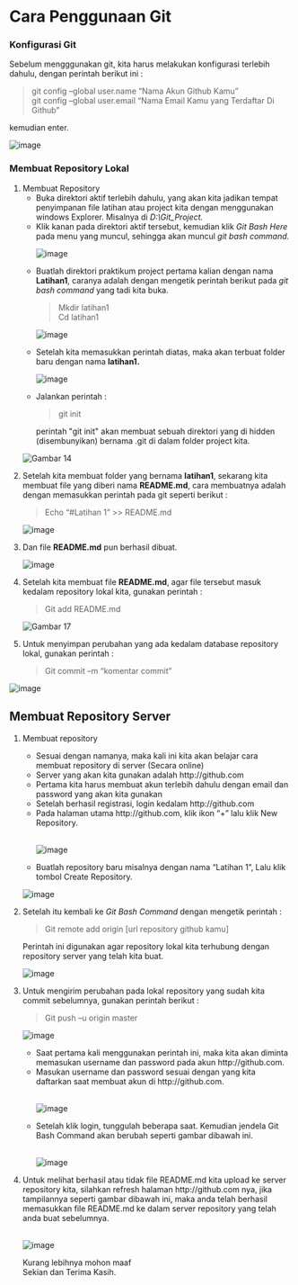 <h1>Cara Penggunaan Git</h1>
<h3>Konfigurasi Git</h3>
<p>Sebelum mengggunakan git, kita harus melakukan konfigurasi terlebih dahulu, dengan perintah berikut ini :

> git config –global user.name “Nama Akun Github Kamu”</br>
> git config –global user.email “Nama Email Kamu yang Terdaftar Di Github”

kemudian enter. </p>

![image](https://user-images.githubusercontent.com/24362384/67117193-3ee16900-f20c-11e9-8de2-f004f3210194.png)

<h3>Membuat Repository Lokal</h3>
<p><ol>
  <li>Membuat Repository
    <ul>
      <li>Buka direktori aktif terlebih dahulu, yang akan kita jadikan tempat penyimpanan file latihan atau project kita dengan   menggunakan windows Explorer. Misalnya di <em>D:\Git_Project.</em></li> 
      <li>Klik kanan pada direktori aktif tersebut, kemudian klik <em>Git Bash Here</em> pada  menu yang muncul, sehingga akan muncul <em>git bash command.</em></li></p>
      
![image](https://user-images.githubusercontent.com/24362384/67117716-9502dc00-f20d-11e9-8a60-a3b5936d072c.png)

   <p><li>Buatlah direktori praktikum project pertama kalian dengan nama <b>Latihan1</b>, caranya adalah dengan mengetik perintah berikut pada <em>git bash command</em> yang tadi kita buka.</li></p>

> Mkdir latihan1</br>
> Cd latihan1

![image](https://user-images.githubusercontent.com/24362384/67118143-84069a80-f20e-11e9-8ea4-d55208aeff9b.png)

   <p><li>Setelah kita memasukkan perintah diatas, maka akan terbuat folder baru dengan nama <b>latihan1.</b></li></p>
   
![image](https://user-images.githubusercontent.com/24362384/67118265-b87a5680-f20e-11e9-8e1e-7f81b116d38f.png)

   <p><li>Jalankan perintah :
  
  > git init
  
  perintah "git init" akan membuat sebuah direktori yang di hidden (disembunyikan) bernama .git di dalam folder project kita.</li></p>
   </ul></li>

![Gambar 14](https://user-images.githubusercontent.com/24362384/67142760-99bba480-f28e-11e9-9999-60d9a4c0e371.PNG)
   
   <li><p>Setelah kita membuat folder yang bernama <b>latihan1</b>, sekarang kita membuat file yang diberi nama <b>README.md</b>, cara membuatnya adalah dengan memasukkan perintah pada git seperti berikut :</p></li>

> Echo “#Latihan 1” >> README.md

![image](https://user-images.githubusercontent.com/24362384/67118589-5e2dc580-f20f-11e9-9e8d-d7b1266fbc98.png)

  <li><p>Dan file <b>README.md</b> pun berhasil dibuat.</p></li>

![image](https://user-images.githubusercontent.com/24362384/67119515-8a4a4600-f211-11e9-8c9b-42e3ad835d30.png)

  <li><p>Setelah kita membuat file <b>README.md</b>, agar file tersebut masuk kedalam repository lokal kita, gunakan perintah :

> Git add README.md
 
 </p></li>

![Gambar 17](https://user-images.githubusercontent.com/24362384/67142794-d7203200-f28e-11e9-868c-b3b29af42b91.PNG)

  <li><p>Untuk menyimpan perubahan yang ada kedalam database repository lokal, gunakan perintah :

> Git commit –m “komentar commit”

</p></li></ol>

![image](https://user-images.githubusercontent.com/24362384/67119726-edd47380-f211-11e9-919a-727d9e682b4b.png)

<h2>Membuat Repository Server</h2>
<ol><p><li>Membuat repository</p>
<ul>
<li>Sesuai dengan namanya, maka kali ini kita akan belajar cara membuat repository di server (Secara online)</li>
  <li>Server yang akan kita gunakan adalah http://github.com</li>
  <li>Pertama kita harus membuat akun terlebih dahulu dengan email dan password yang akan kita gunakan</li>
  <li>Setelah berhasil registrasi, login kedalam http://github.com</li>
  <li>Pada halaman utama http://github.com, klik ikon “+” lalu klik New Repository.</li></br>

![image](https://user-images.githubusercontent.com/24362384/67119952-7226f680-f212-11e9-988c-4d1cdc4e4371.png)

  <li><p>Buatlah repository baru misalnya dengan nama “Latihan 1”, Lalu klik tombol Create Repository.</p></li>
</ul></li>

![image](https://user-images.githubusercontent.com/24362384/67120126-da75d800-f212-11e9-8cb5-42b119450dc3.png)

<li><p>Setelah itu kembali ke <em>Git Bash Command</em> dengan mengetik perintah :</p></li>

> Git remote add origin [url repository github kamu]

<p>Perintah ini digunakan agar repository lokal kita terhubung dengan repository server yang telah kita buat.</p>

![image](https://user-images.githubusercontent.com/24362384/67120283-304a8000-f213-11e9-8c62-b9f99f266020.png)

<li><p>Untuk mengirim perubahan pada lokal repository yang sudah kita commit sebelumnya, gunakan perintah berikut :</p>
  
> Git push –u origin master

![image](https://user-images.githubusercontent.com/24362384/67120307-3d676f00-f213-11e9-93fe-41ad48bfba1e.png)

<ul><li>Saat pertama kali menggunakan perintah ini, maka kita akan diminta memasukan username dan password pada akun http://github.com.</li>
<li>Masukan username dan password sesuai dengan yang kita daftarkan saat membuat akun di http://github.com.</li></br>

![image](https://user-images.githubusercontent.com/24362384/67120417-756eb200-f213-11e9-94f2-3974338912d9.png)

<li>Setelah klik login, tunggulah beberapa saat. Kemudian jendela Git Bash Command akan berubah seperti gambar dibawah ini.</li></br>

![image](https://user-images.githubusercontent.com/24362384/67120461-8b7c7280-f213-11e9-8b55-3849bf2424da.png)
</ul></li>

<li>Untuk melihat berhasil atau tidak file README.md kita upload ke server repository kita, silahkan refresh halaman http://github.com nya, jika tampilannya seperti gambar dibawah ini, maka anda telah berhasil memasukkan file README.md ke dalam server repository yang telah anda buat sebelumnya.</li></br>

![image](https://user-images.githubusercontent.com/24362384/67120531-ac44c800-f213-11e9-8776-a9e34bacc4bb.png)

<p>Kurang lebihnya mohon maaf</br>
Sekian dan Terima Kasih.</p>
